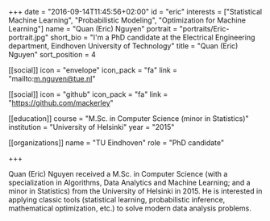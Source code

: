 +++
date = "2016-09-14T11:45:56+02:00"
id = "eric"
interests = ["Statistical Machine Learning", "Probabilistic Modeling", "Optimization for Machine Learning"]
name = "Quan (Eric) Nguyen"
portrait = "portraits/Eric-portrait.jpg"
short_bio = "I'm a PhD candidate at the Electrical Engineering department, Eindhoven University of Technology"
title = "Quan (Eric) Nguyen"
sort_position = 4

[[social]]
    icon = "envelope"
    icon_pack = "fa"
    link = "mailto:m.nguyen@tue.nl"

[[social]]
    icon = "github"
    icon_pack = "fa"
    link = "https://github.com/mackerley"

[[education]]
    course = "M.Sc. in Computer Science (minor in Statistics)"
    institution = "University of Helsinki"
    year = "2015"

[[organizations]]
    name = "TU Eindhoven"
    role = "PhD candidate"

+++

Quan (Eric) Nguyen received a M.Sc. in Computer Science (with a specialization in Algorithms, Data Analytics and Machine Learning; and a minor in Statistics) from the University of Helsinki in 2015. He is interested in applying classic tools (statistical learning, probabilistic inference, mathematical optimization, etc.) to solve modern data analysis problems.

